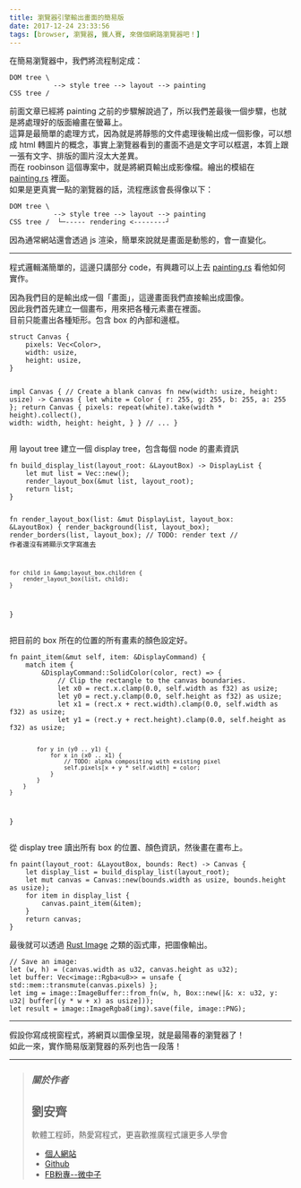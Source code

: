 ```yaml
---
title: 瀏覽器引擎輸出畫面的簡易版
date: 2017-12-24 23:33:56
tags: [browser, 瀏覽器, 鐵人賽, 來做個網路瀏覽器吧！]
---
```


                    
&#x5728;&#x7C21;&#x6613;&#x700F;&#x89BD;&#x5668;&#x4E2D;&#xFF0C;&#x6211;&#x5011;&#x5C07;&#x6D41;&#x7A0B;&#x5236;&#x5B9A;&#x6210;&#xFF1A;</p>
<pre><code class="language-sh">DOM tree \
           --&gt; style tree --&gt; layout --&gt; painting
CSS tree /
</code></pre>
<p>&#x524D;&#x9762;&#x6587;&#x7AE0;&#x5DF2;&#x7D93;&#x5C07; painting &#x4E4B;&#x524D;&#x7684;&#x6B65;&#x9A5F;&#x89E3;&#x8AAA;&#x904E;&#x4E86;&#xFF0C;&#x6240;&#x4EE5;&#x6211;&#x5011;&#x5DEE;&#x6700;&#x5F8C;&#x4E00;&#x500B;&#x6B65;&#x9A5F;&#xFF0C;&#x4E5F;&#x5C31;&#x662F;&#x5C07;&#x8655;&#x7406;&#x597D;&#x7684;&#x7248;&#x9762;&#x7E6A;&#x756B;&#x5728;&#x87A2;&#x5E55;&#x4E0A;&#x3002;<br>
&#x9019;&#x7B97;&#x662F;&#x6700;&#x7C21;&#x55AE;&#x7684;&#x8655;&#x7406;&#x65B9;&#x5F0F;&#xFF0C;&#x56E0;&#x70BA;&#x5C31;&#x662F;&#x5C07;&#x975C;&#x614B;&#x7684;&#x6587;&#x4EF6;&#x8655;&#x7406;&#x5F8C;&#x8F38;&#x51FA;&#x6210;&#x4E00;&#x500B;&#x5F71;&#x50CF;&#xFF0C;&#x53EF;&#x4EE5;&#x60F3;&#x6210; html &#x8F49;&#x5716;&#x7247;&#x7684;&#x6982;&#x5FF5;&#xFF0C;&#x4E8B;&#x5BE6;&#x4E0A;&#x700F;&#x89BD;&#x5668;&#x770B;&#x5230;&#x7684;&#x756B;&#x9762;&#x4E0D;&#x904E;&#x662F;&#x6587;&#x5B57;&#x53EF;&#x4EE5;&#x6846;&#x9078;&#xFF0C;&#x672C;&#x8CEA;&#x4E0A;&#x8DDF;&#x4E00;&#x5F35;&#x6709;&#x6587;&#x5B57;&#x3001;&#x6392;&#x7248;&#x7684;&#x5716;&#x7247;&#x6C92;&#x592A;&#x5927;&#x5DEE;&#x7570;&#x3002;<br>
&#x800C;&#x5728; roobinson &#x9019;&#x500B;&#x5C08;&#x6848;&#x4E2D;&#xFF0C;&#x5C31;&#x662F;&#x5C07;&#x7DB2;&#x9801;&#x8F38;&#x51FA;&#x6210;&#x5F71;&#x50CF;&#x6A94;&#x3002;&#x7E6A;&#x51FA;&#x7684;&#x6A21;&#x7D44;&#x5728; <a href="https://github.com/mbrubeck/robinson/blob/master/src/painting.rs" target="_blank">painting.rs</a> &#x88E1;&#x9762;&#x3002;<br>
&#x5982;&#x679C;&#x662F;&#x66F4;&#x771F;&#x5BE6;&#x4E00;&#x9EDE;&#x7684;&#x700F;&#x89BD;&#x5668;&#x7684;&#x8A71;&#xFF0C;&#x6D41;&#x7A0B;&#x61C9;&#x8A72;&#x6703;&#x9577;&#x5F97;&#x50CF;&#x4EE5;&#x4E0B;&#xFF1A;</p>
<pre><code class="language-sh">DOM tree \
           --&gt; style tree --&gt; layout --&gt; painting
CSS tree /  &#x2514;&#x2500;----- rendering &lt;--------&#x2518;
</code></pre>
<p>&#x56E0;&#x70BA;&#x901A;&#x5E38;&#x7DB2;&#x7AD9;&#x9084;&#x6703;&#x900F;&#x904E; js &#x6E32;&#x67D3;&#xFF0C;&#x7C21;&#x55AE;&#x4F86;&#x8AAA;&#x5C31;&#x662F;&#x756B;&#x9762;&#x662F;&#x52D5;&#x614B;&#x7684;&#xFF0C;&#x6703;&#x4E00;&#x76F4;&#x8B8A;&#x5316;&#x3002;</p>
<hr>
<p>&#x7A0B;&#x5F0F;&#x908F;&#x8F2F;&#x6EFF;&#x7C21;&#x55AE;&#x7684;&#xFF0C;&#x9019;&#x908A;&#x53EA;&#x8B1B;&#x90E8;&#x5206; code&#xFF0C;&#x6709;&#x8208;&#x8DA3;&#x53EF;&#x4EE5;&#x4E0A;&#x53BB; <a href="https://github.com/mbrubeck/robinson/blob/master/src/painting.rs" target="_blank">painting.rs</a> &#x770B;&#x4ED6;&#x5982;&#x4F55;&#x5BE6;&#x4F5C;&#x3002;</p>
<p>&#x56E0;&#x70BA;&#x6211;&#x5011;&#x76EE;&#x7684;&#x662F;&#x8F38;&#x51FA;&#x6210;&#x4E00;&#x500B;&#x300C;&#x756B;&#x9762;&#x300D;&#xFF0C;&#x9019;&#x908A;&#x756B;&#x9762;&#x6211;&#x5011;&#x76F4;&#x63A5;&#x8F38;&#x51FA;&#x6210;&#x5716;&#x50CF;&#x3002;<br>
&#x56E0;&#x6B64;&#x6211;&#x5011;&#x9996;&#x5148;&#x5EFA;&#x7ACB;&#x4E00;&#x500B;&#x756B;&#x5E03;&#xFF0C;&#x7528;&#x4F86;&#x628A;&#x5404;&#x7A2E;&#x5143;&#x7D20;&#x756B;&#x5728;&#x88E1;&#x9762;&#x3002;<br>
&#x76EE;&#x524D;&#x53EA;&#x80FD;&#x756B;&#x51FA;&#x5404;&#x7A2E;&#x77E9;&#x5F62;&#x3002;&#x5305;&#x542B; box &#x7684;&#x5167;&#x90E8;&#x548C;&#x908A;&#x6846;&#x3002;</p>
<pre><code>struct Canvas {
    pixels: Vec&lt;Color&gt;,
    width: usize,
    height: usize,
}

impl Canvas {
    // Create a blank canvas
    fn new(width: usize, height: usize) -&gt; Canvas {
        let white = Color { r: 255, g: 255, b: 255, a: 255 };
        return Canvas {
            pixels: repeat(white).take(width * height).collect(),
            width: width,
            height: height,
        }
    }
    // ...
}
</code></pre>
<p>&#x7528; layout tree &#x5EFA;&#x7ACB;&#x4E00;&#x500B; display tree&#xFF0C;&#x5305;&#x542B;&#x6BCF;&#x500B; node &#x7684;&#x756B;&#x7D20;&#x8CC7;&#x8A0A;</p>
<pre><code>fn build_display_list(layout_root: &amp;LayoutBox) -&gt; DisplayList {
    let mut list = Vec::new();
    render_layout_box(&amp;mut list, layout_root);
    return list;
}

fn render_layout_box(list: &amp;mut DisplayList, layout_box: &amp;LayoutBox) {
    render_background(list, layout_box);
    render_borders(list, layout_box);
    // TODO: render text
    // &#x4F5C;&#x8005;&#x9084;&#x6C92;&#x6709;&#x5C07;&#x986F;&#x793A;&#x6587;&#x5B57;&#x5BEB;&#x9032;&#x53BB;

    for child in &amp;layout_box.children {
        render_layout_box(list, child);
    }
}
</code></pre>
<p>&#x628A;&#x76EE;&#x524D;&#x7684; box &#x6240;&#x5728;&#x7684;&#x4F4D;&#x7F6E;&#x7684;&#x6240;&#x6709;&#x756B;&#x7D20;&#x7684;&#x984F;&#x8272;&#x8A2D;&#x5B9A;&#x597D;&#x3002;</p>
<pre><code>fn paint_item(&amp;mut self, item: &amp;DisplayCommand) {
    match item {
        &amp;DisplayCommand::SolidColor(color, rect) =&gt; {
            // Clip the rectangle to the canvas boundaries.
            let x0 = rect.x.clamp(0.0, self.width as f32) as usize;
            let y0 = rect.y.clamp(0.0, self.height as f32) as usize;
            let x1 = (rect.x + rect.width).clamp(0.0, self.width as f32) as usize;
            let y1 = (rect.y + rect.height).clamp(0.0, self.height as f32) as usize;

            for y in (y0 .. y1) {
                for x in (x0 .. x1) {
                    // TODO: alpha compositing with existing pixel
                    self.pixels[x + y * self.width] = color;
                }
            }
        }
    }
}
</code></pre>
<p>&#x5F9E; display tree &#x8B80;&#x51FA;&#x6240;&#x6709; box &#x7684;&#x4F4D;&#x7F6E;&#x3001;&#x984F;&#x8272;&#x8CC7;&#x8A0A;&#xFF0C;&#x7136;&#x5F8C;&#x756B;&#x5728;&#x756B;&#x5E03;&#x4E0A;&#x3002;</p>
<pre><code>fn paint(layout_root: &amp;LayoutBox, bounds: Rect) -&gt; Canvas {
    let display_list = build_display_list(layout_root);
    let mut canvas = Canvas::new(bounds.width as usize, bounds.height as usize);
    for item in display_list {
        canvas.paint_item(&amp;item);
    }
    return canvas;
}
</code></pre>
<p>&#x6700;&#x5F8C;&#x5C31;&#x53EF;&#x4EE5;&#x900F;&#x904E; <a href="https://github.com/PistonDevelopers/image/" target="_blank">Rust Image</a> &#x4E4B;&#x985E;&#x7684;&#x51FD;&#x5F0F;&#x5EAB;&#xFF0C;&#x628A;&#x5716;&#x50CF;&#x8F38;&#x51FA;&#x3002;</p>
<pre><code>// Save an image:
let (w, h) = (canvas.width as u32, canvas.height as u32);
let buffer: Vec&lt;image::Rgba&lt;u8&gt;&gt; = unsafe { std::mem::transmute(canvas.pixels) };
let img = image::ImageBuffer::from_fn(w, h, Box::new(|&amp;: x: u32, y: u32| buffer[(y * w + x) as usize]));
let result = image::ImageRgba8(img).save(file, image::PNG);
</code></pre>
<hr>
<p>&#x5047;&#x8A2D;&#x4F60;&#x5BEB;&#x6210;&#x8996;&#x7A97;&#x7A0B;&#x5F0F;&#xFF0C;&#x5C07;&#x7DB2;&#x9801;&#x4EE5;&#x5716;&#x50CF;&#x5448;&#x73FE;&#xFF0C;&#x5C31;&#x662F;&#x6700;&#x967D;&#x6625;&#x7684;&#x700F;&#x89BD;&#x5668;&#x4E86;&#xFF01;<br>
&#x5982;&#x6B64;&#x4E00;&#x4F86;&#xFF0C;&#x5BE6;&#x4F5C;&#x7C21;&#x6613;&#x7248;&#x700F;&#x89BD;&#x5668;&#x7684;&#x7CFB;&#x5217;&#x4E5F;&#x544A;&#x4E00;&#x6BB5;&#x843D;&#xFF01;</p>
<hr>
<blockquote>
<h3><em><strong>&#x95DC;&#x65BC;&#x4F5C;&#x8005;</strong></em></h3>
<h2>&#x5289;&#x5B89;&#x9F4A;</h2>
<p>&#x8EDF;&#x9AD4;&#x5DE5;&#x7A0B;&#x5E2B;&#xFF0C;&#x71B1;&#x611B;&#x5BEB;&#x7A0B;&#x5F0F;&#xFF0C;&#x66F4;&#x559C;&#x6B61;&#x63A8;&#x5EE3;&#x7A0B;&#x5F0F;&#x8B93;&#x66F4;&#x591A;&#x4EBA;&#x5B78;&#x6703;</p>
<ul>
<li>
<a href="https://tigercosmos.github.io" target="_blank">&#x500B;&#x4EBA;&#x7DB2;&#x7AD9;</a>
</li>
<li>
<a href="https://github.com/tigercosmos" target="_blank">Github</a>
</li>
<li>
<a href="https://www.facebook.com/CodingNeutrino/" target="_blank">FB&#x7C89;&#x5C08;--&#x5FAE;&#x4E2D;&#x5B50;</a>
</li>
</ul>
</blockquote>
 <br>
                                                    </div>
                    </div>
                
